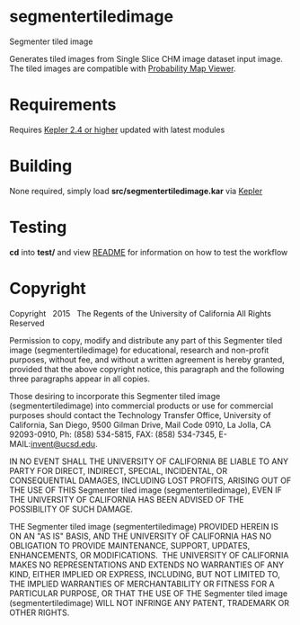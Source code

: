 [1]: https://kepler-project.org/
[2]: test/README.md
[pmv]: https://github.com/crbs/probabilitymapviewer

segmentertiledimage
=======================

Segmenter tiled image

Generates tiled images from Single Slice CHM image dataset input image.  The tiled images are compatible with [Probability Map Viewer][pmv].


Requirements
============

Requires [Kepler 2.4 or higher][1] updated with latest modules

Building
========

None required, simply load **src/segmentertiledimage.kar** via [Kepler][1]

Testing
=======

**cd** into **test/** and view [README][2] for information
on how to test the workflow

Copyright
=========
Copyright   2015   The Regents of the University of California
All Rights Reserved


Permission to copy, modify and distribute any part of this Segmenter tiled image (segmentertiledimage) for educational, research and non-profit purposes, without fee, and without a written agreement is hereby granted, provided that the above copyright notice, this paragraph and the following three paragraphs appear in all copies.

Those desiring to incorporate this Segmenter tiled image (segmentertiledimage) into commercial products or use for commercial purposes should contact the Technology Transfer Office, University of California, San Diego, 9500 Gilman Drive, Mail Code 0910, La Jolla, CA 92093-0910, Ph: (858) 534-5815, FAX: (858) 534-7345, E-MAIL:invent@ucsd.edu.

IN NO EVENT SHALL THE UNIVERSITY OF CALIFORNIA BE LIABLE TO ANY PARTY FOR DIRECT, INDIRECT, SPECIAL, INCIDENTAL, OR CONSEQUENTIAL DAMAGES, INCLUDING LOST PROFITS, ARISING OUT OF THE USE OF THIS Segmenter tiled image (segmentertiledimage), EVEN IF THE UNIVERSITY OF CALIFORNIA HAS BEEN ADVISED OF THE POSSIBILITY OF SUCH DAMAGE.

THE Segmenter tiled image (segmentertiledimage) PROVIDED HEREIN IS ON AN "AS IS" BASIS, AND THE UNIVERSITY OF CALIFORNIA HAS NO OBLIGATION TO PROVIDE MAINTENANCE, SUPPORT, UPDATES, ENHANCEMENTS, OR MODIFICATIONS.  THE UNIVERSITY OF CALIFORNIA MAKES NO REPRESENTATIONS AND EXTENDS NO WARRANTIES OF ANY KIND, EITHER IMPLIED OR EXPRESS, INCLUDING, BUT NOT LIMITED TO, THE IMPLIED WARRANTIES OF MERCHANTABILITY OR FITNESS FOR A PARTICULAR PURPOSE, OR THAT THE USE OF THE Segmenter tiled image (segmentertiledimage) WILL NOT INFRINGE ANY PATENT, TRADEMARK OR OTHER RIGHTS.

